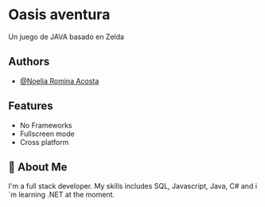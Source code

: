 
# Oasis aventura

Un juego de JAVA basado en Zelda


## Authors

- [@Noelia Romina Acosta](https://www.github.com/NoeliaRominaAcosta)



## Features

- No Frameworks
- Fullscreen mode
- Cross platform


## 🚀 About Me
I'm a full stack developer. My skills includes SQL, Javascript, Java, C# and i´m learning .NET at the moment. 





